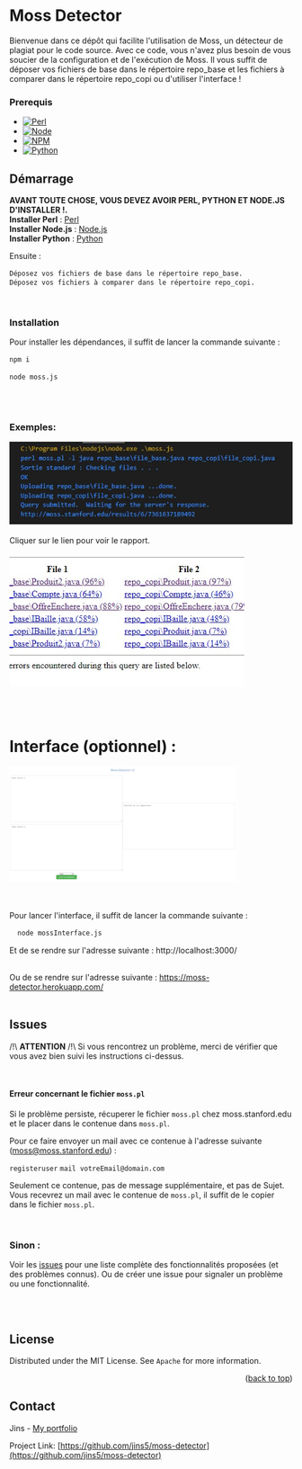 

# Moss Detector

Bienvenue dans ce dépôt qui facilite l'utilisation de Moss, un détecteur de plagiat pour le code source. Avec ce code, vous n'avez plus besoin de vous soucier de la configuration et de l'exécution de Moss. Il vous suffit de déposer vos fichiers de base dans le répertoire repo_base et les fichiers à comparer dans le répertoire repo_copi ou d'utiliser l'interface !






### Prerequis

* [![Perl][Perl]][Perl-url]
* [![Node][Node.js]][Node-url]
* [![NPM][NPM]][NPM-url]
* [![Python][Python]][Python-url]






<!-- GETTING STARTED -->
## Démarrage

**AVANT TOUTE CHOSE, VOUS DEVEZ AVOIR PERL, PYTHON ET NODE.JS D'INSTALLER !.**  
__Installer Perl__ : <a href="https://www.perl.org/get.html" target="_blank">Perl</a>  
__Installer Node.js__ : <a href="https://nodejs.org/en" target="_blank">Node.js</a>  
__Installer Python__ : <a href="https://www.python.org/" target="_blank">Python</a>


Ensuite :

    Déposez vos fichiers de base dans le répertoire repo_base.
    Déposez vos fichiers à comparer dans le répertoire repo_copi.



<br>

### Installation

Pour installer les dépendances, il suffit de lancer la commande suivante :


  ```sh
  npm i
  ```

 ```sh
node moss.js
  ```

<br><br>

### Exemples: 


<img src= "docs/example_1.jpg">
<br><br>
Cliquer sur le lien pour voir le rapport. <br><br>
<img src= "docs/example_2.jpg">


<br><br>
# Interface (optionnel) :


  
  
<img src= "docs/interface.jpg" width="80%">

<br><br>
Pour lancer l'interface, il suffit de lancer la commande suivante :
```sh
  node mossInterface.js
  ```
Et de se rendre sur l'adresse suivante : http://localhost:3000/ <br><br>

Ou de se rendre sur l'adresse suivante : https://moss-detector.herokuapp.com/ <br><br>

## Issues

/!\ **ATTENTION** /!\\
Si vous rencontrez un problème, merci de vérifier que vous avez bien suivi les instructions ci-dessus.

<br>

#### Erreur concernant le fichier ``moss.pl``
Si le problème persiste, récuperer le fichier ``moss.pl`` chez moss.stanford.edu et le placer dans le contenue dans ``moss.pl``.

Pour ce faire envoyer un mail avec ce contenue à l'adresse suivante (moss@moss.stanford.edu) :


``registeruser``
``mail votreEmail@domain.com``

Seulement ce contenue, pas de message supplémentaire, et pas de Sujet.
Vous recevrez un mail avec le contenue de ``moss.pl``, il suffit de le copier dans le fichier ``moss.pl``.

<br>

### Sinon :

Voir les [issues](https://github.com/jins5/) pour une liste complète des fonctionnalités proposées (et des problèmes connus).
Ou de créer une issue pour signaler un problème ou une fonctionnalité.






<br><br>
<!-- LICENSE -->
## License

Distributed under the MIT License. See `Apache` for more information.

<p align="right">(<a href="#Prerequis">back to top</a>)</p>



<!-- CONTACT -->
## Contact

Jins - [My portfolio](jins5.github.io/portfolio)

Project Link: [https://github.com/jins5/moss-detector](https://github.com/jins5/moss-detector)








[Node.js]: https://img.shields.io/badge/Node.js-339933?style=for-the-badge&logo=nodedotjs&logoColor=white
[Node-url]: https://nodejs.org/en/
[NPM]: https://img.shields.io/badge/NPM-CB3837?style=for-the-badge&logo=npm&logoColor=white
[NPM-url]: https://www.npmjs.com/
[Perl]: https://img.shields.io/badge/Perl-39457E?style=for-the-badge&logo=perl&logoColor=white
[Perl-url]: https://www.perl.org/
[Python]: https://img.shields.io/badge/Python-3776AB?style=for-the-badge&logo=python&logoColor=white
[Python-url]: https://www.python.org/



